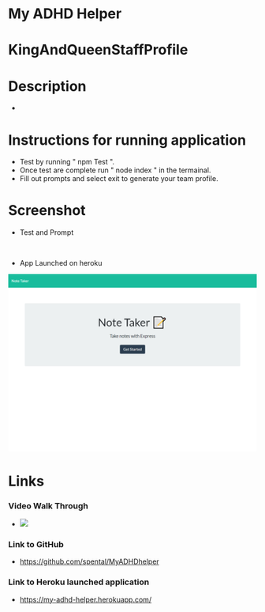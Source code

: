 # My ADHD Helper 

# KingAndQueenStaffProfile

# Description

- 


# Instructions for running application

- Test by running " npm Test ".
- Once test are complete run " node index " in the termainal.   
- Fill out prompts and select exit to generate your team profile. 

# Screenshot
- Test and Prompt

<img alt="" >

- App Launched on heroku

<img src="https://github.com/spental/MyADHDhelper/blob/main/Assets/Images/screenshot-2.png?raw=true" >
  
# Links

### Video Walk Through

- <img src="https://drive.google.com/file/d/1WaECz9vNbeR5idw8xKCBeQlZhyCWx1EN/view?usp=sharing">

### Link to GitHub

- https://github.com/spental/MyADHDhelper

### Link to Heroku launched application

- https://my-adhd-helper.herokuapp.com/